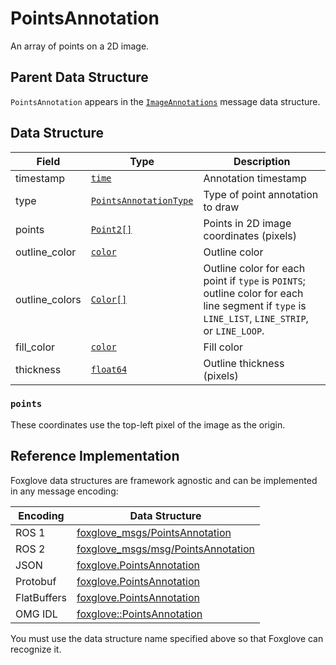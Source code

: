 # PointsAnnotation

An array of points on a 2D image.

## Parent Data Structure

`PointsAnnotation` appears in the [`ImageAnnotations`](./image-annotations) message data structure.

## Data Structure

| Field          | Type                                                    | Description                                                                                                                                     |
| -------------- | ------------------------------------------------------- | ----------------------------------------------------------------------------------------------------------------------------------------------- |
| timestamp      | [`time`](./built-in%20types#time)                       | Annotation timestamp                                                                                                                            |
| type           | [`PointsAnnotationType`](./enum-points-annotation-type) | Type of point annotation to draw                                                                                                                |
| points         | [`Point2[]`](./point-2)                                 | Points in 2D image coordinates (pixels)                                                                                                         |
| outline_color  | [`color`](./color)                                      | Outline color                                                                                                                                   |
| outline_colors | [`Color[]`](./color)                                    | Outline color for each point if `type` is `POINTS`; outline color for each line segment if `type` is `LINE_LIST`, `LINE_STRIP`, or `LINE_LOOP`. |
| fill_color     | [`color`](./color)                                      | Fill color                                                                                                                                      |
| thickness      | [`float64`](./built-in%20types#float64)                 | Outline thickness (pixels)                                                                                                                      |

### `points`

These coordinates use the top-left pixel of the image as the origin.

## Reference Implementation

Foxglove data structures are framework agnostic and can be implemented in any message encoding:

| Encoding    | Data Structure                                                                                                                |
| ----------- | ----------------------------------------------------------------------------------------------------------------------------- |
| ROS 1       | [foxglove_msgs/PointsAnnotation](https://github.com/foxglove/foxglove-sdk/blob/main/schemas/ros1/PointsAnnotation.msg)        |
| ROS 2       | [foxglove_msgs/msg/PointsAnnotation](https://github.com/foxglove/foxglove-sdk/blob/main/schemas/ros2/PointsAnnotation.msg)    |
| JSON        | [foxglove.PointsAnnotation](https://github.com/foxglove/foxglove-sdk/blob/main/schemas/jsonschema/PointsAnnotation.json)      |
| Protobuf    | [foxglove.PointsAnnotation](https://github.com/foxglove/foxglove-sdk/blob/main/schemas/proto/foxglove/PointsAnnotation.proto) |
| FlatBuffers | [foxglove.PointsAnnotation](https://github.com/foxglove/foxglove-sdk/blob/main/schemas/flatbuffer/PointsAnnotation.fbs)       |
| OMG IDL     | [foxglove::PointsAnnotation](https://github.com/foxglove/foxglove-sdk/blob/main/schemas/omgidl/foxglove/PointsAnnotation.idl) |

You must use the data structure name specified above so that Foxglove can recognize it.
